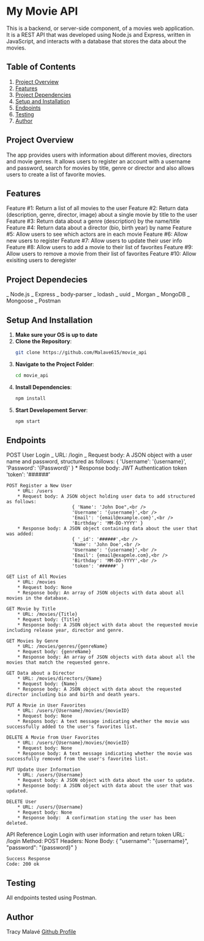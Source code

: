# My Movie API

This is a backend, or server-side component, of a movies web application. It is a REST API that was developed using Node.js and Express, written in JavaScript, and interacts with a database that stores the data about the movies.

## Table of Contents

1. [Project Overview](#project-overview)
2. [Features](#features)
3. [Project Dependencies](#project-dependencies)
4. [Setup and Installation](#setup-and-installation)
5. [Endpoints](#endpoints)
6. [Testing](#testing)
7. [Author](#author)

## Project Overview

The app provides users with information about different movies, directors and movie genres. It allows users to register an account with a username and password, search for movies by title, genre or director and also allows users to create a list of favorite movies.

## Features

Feature #1: Return a list of all movies to the user
Feature #2: Return data (description, genre, director, image) about a single movie by title to the user
Feature #3: Return data about a genre (description) by the name/title
Feature #4: Return data about a director (bio, birth year) by name
Feature #5: Allow users to see which actors are in each movie
Feature #6: Allow new users to register
Feature #7: Allow users to update their user info
Feature #8: Allow users to add a movie to their list of favorites
Feature #9: Allow users to remove a movie from their list of favorites
Feature #10: Allow exisiting users to deregister

## Project Dependecies

_ Node.js
_ Express
_ body-parser
_ lodash
_ uuid
_ Morgan
_ MongoDB
_ Mongoose
\_ Postman

## Setup And Installation

1. **Make sure your OS is up to date**
2. **Clone the Repository**:
   ```bash
   git clone https://github.com/Malave615/movie_api
   ```
3. **Navigate to the Project Folder**:
   ```bash
   cd movie_api
   ```
4. **Install Dependencies**:
   ```bash
   npm install
   ```
5. **Start Developement Server**:
   ```bash
   npm start
   ```

## Endpoints

POST User Login
_ URL: /login
_ Request body: A JSON object with a user name and password, structured as follows:
{ 'Username': '{username}', 'Password': '{Password}' } \* Response body: JWT Authentication token <br />
'token': '######'

    POST Register a New User
        * URL: /users
        * Request body: A JSON object holding user data to add structured as follows:
                            { 'Name': 'John Doe",<br />
                            'Username': '{username}',<br />
                            'Email': '{email@example.com}',<br />
                            'Birthday': 'MM-DD-YYYY' }
        * Response body: A JSON object containing data about the user that was added:
                            { '_id': '######',<br />
                            'Name': 'John Doe',<br />
                            'Username': '{username}',<br />
                            'Email': {email@exapmle.com},<br />
                            'Birthday': 'MM-DD-YYYY',<br />
                            'token': '######' }

    GET List of All Movies
        * URL: /movies
        * Request body: None
        * Response body: An array of JSON objects with data about all movies in the database.

    GET Movie by Title
        * URL: /movies/{Title}
        * Request body: {Title}
        * Response body: A JSON object with data about the requested movie including release year, director and genre.

    GET Movies by Genre
        * URL: /movies/genres/{genreName}
        * Request body: {genreName}
        * Response body: An array of JSON objects with data about all the movies that match the requested genre.

    GET Data about a Director
        * URL: /movies/directors/{Name}
        * Request body: {Name}
        * Response body: A JSON object with data about the requested director including bio and birth and death years.

    PUT A Movie in User Favorites
        * URL: /users/{Username}/movies/{movieID}
        * Request body: None
        * Respons body: A text message indicating whether the movie was successfully added to the user's favorites list.

    DELETE A Movie from User Favorites
        * URL: /users/{Username}/movies/{movieID}
        * Request body: None
        * Response body: A text message indicating whether the movie was successfully removed from the user's favorites list.

    PUT Update User Information
        * URL: /users/{Username}
        * Request body: A JSON object with data about the user to update.
        * Response body: A JSON object with data about the user that was updated.

    DELETE User
        * URL: /users/{Username}
        * Request body: None
        * Response body:  A confirmation stating the user has been deleted.

API Reference
Login
Login with user information and return token
URL: /login
Method: POST
Headers: None
Body:
{
"username": "{username}",
"password": "{password}"
}

    Success Response
    Code: 200 ok

## Testing

All endpoints tested using Postman.

## Author

Tracy Malavé
[Github Profile](https://github.com/Malave615)
